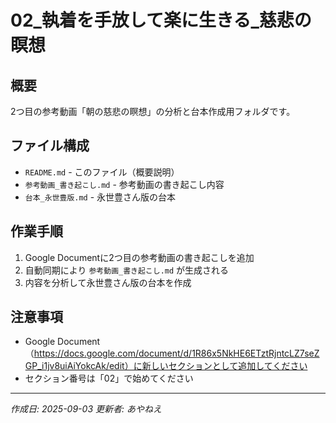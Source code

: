# 02_執着を手放して楽に生きる_慈悲の瞑想

## 概要
2つ目の参考動画「朝の慈悲の瞑想」の分析と台本作成用フォルダです。

## ファイル構成
- `README.md` - このファイル（概要説明）
- `参考動画_書き起こし.md` - 参考動画の書き起こし内容
- `台本_永世豊版.md` - 永世豊さん版の台本

## 作業手順
1. Google Documentに2つ目の参考動画の書き起こしを追加
2. 自動同期により `参考動画_書き起こし.md` が生成される
3. 内容を分析して永世豊さん版の台本を作成

## 注意事項
- Google Document（https://docs.google.com/document/d/1R86x5NkHE6ETztRjntcLZ7seZGP_i1jv8uiAiYokcAk/edit）に新しいセクションとして追加してください
- セクション番号は「02」で始めてください

---

*作成日: 2025-09-03*
*更新者: あやねえ*
